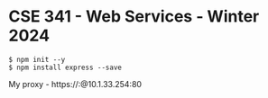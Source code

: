# CSE 341 - Web Services - Winter 2024



```
$ npm init --y
$ npm install express --save
```

My proxy - https://:@10.1.33.254:80